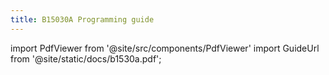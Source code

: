 ```yaml
---
title: B15030A Programming guide
---
```


import PdfViewer from '@site/src/components/PdfViewer'
import GuideUrl from '@site/static/docs/b1530a.pdf';

<PdfViewer url={GuideUrl}/>
